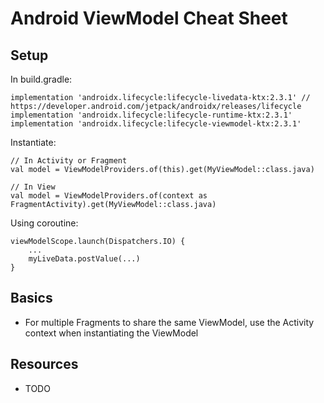 # Android ViewModel Cheat Sheet



## Setup

In build.gradle:

    implementation 'androidx.lifecycle:lifecycle-livedata-ktx:2.3.1' // https://developer.android.com/jetpack/androidx/releases/lifecycle
    implementation 'androidx.lifecycle:lifecycle-runtime-ktx:2.3.1'
    implementation 'androidx.lifecycle:lifecycle-viewmodel-ktx:2.3.1'

Instantiate:

    // In Activity or Fragment
    val model = ViewModelProviders.of(this).get(MyViewModel::class.java)
    
    // In View
    val model = ViewModelProviders.of(context as FragmentActivity).get(MyViewModel::class.java)

Using coroutine:

    viewModelScope.launch(Dispatchers.IO) {
        ...
        myLiveData.postValue(...)
    }



## Basics
- For multiple Fragments to share the same ViewModel, use the Activity context when instantiating the ViewModel



## Resources
- TODO
